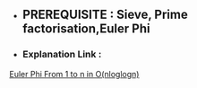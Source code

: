 - ## PREREQUISITE : Sieve, Prime factorisation,Euler Phi
- ### Explanation Link :

[Euler Phi From 1 to n in O(nloglogn)](https://cp-algorithms.com/algebra/phi-function.html
)
